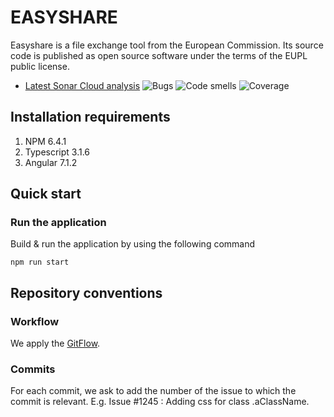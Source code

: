 # EASYSHARE
Easyshare is a file exchange tool from the European Commission. Its source code is published as open source software under the terms of the EUPL public license.

* [Latest Sonar Cloud analysis](https://sonarcloud.io/dashboard?id=EASYSHARE_FRONT) ![Bugs](https://sonarcloud.io/api/project_badges/measure?project=EASYSHARE_FRONT&metric=bugs) ![Code smells](https://sonarcloud.io/api/project_badges/measure?project=EASYSHARE_FRONT&metric=code_smells) ![Coverage](https://sonarcloud.io/api/project_badges/measure?project=EASYSHARE_FRONT&metric=coverage)

## Installation requirements
1. NPM 6.4.1
1. Typescript 3.1.6
1. Angular 7.1.2

## Quick start
### Run the application
Build & run the application by using the following command
``` batch
npm run start
```

## Repository conventions
### Workflow
We apply the [GitFlow](https://www.atlassian.com/git/tutorials/comparing-workflows/gitflow-workflow).

### Commits
For each commit, we ask to add the number of the issue to which the commit is relevant. E.g.  Issue #1245 : Adding css for class .aClassName. 